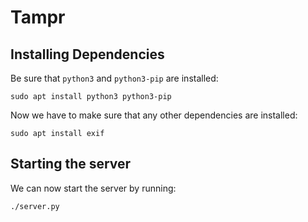 # Tampr

## Installing Dependencies
Be sure that `python3` and `python3-pip` are installed:

`sudo apt install python3 python3-pip`

Now we have to make sure that any other dependencies are installed:

`sudo apt install exif`

## Starting the server
We can now start the server by running:

`./server.py`
